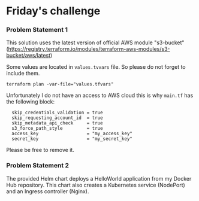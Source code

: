 # Friday's challenge
### Problem Statement 1
This solution uses the latest version of official AWS module "s3-bucket" (https://registry.terraform.io/modules/terraform-aws-modules/s3-bucket/aws/latest)

Some values are located in `values.tvvars` file. 
So please do not forget to include them.

```terraform plan -var-file="values.tfvars"```

Unfortunately I do not have an access to AWS cloud this is why `main.tf` has the following block:
```  
  skip_credentials_validation = true
  skip_requesting_account_id  = true
  skip_metadata_api_check     = true
  s3_force_path_style         = true
  access_key                  = "my_access_key"
  secret_key                  = "my_secret_key"
```
Please be free to remove it.

### Problem Statement 2
The provided Helm chart deploys a HelloWorld application from my Docker Hub repository.
This chart also creates a Kubernetes service (NodePort) and an Ingress controller (Nginx).